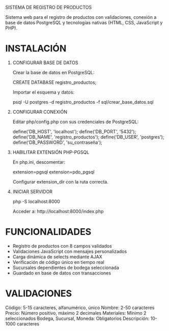 SISTEMA DE REGISTRO DE PRODUCTOS

Sistema web para el registro de productos con validaciones, conexión a base 
de datos PostgreSQL y tecnologías nativas (HTML, CSS, JavaScript y PHP).

INSTALACIÓN
================================================================================

1. CONFIGURAR BASE DE DATOS
   
   Crear la base de datos en PostgreSQL:
   
   CREATE DATABASE registro_productos;
   
   Importar el esquema y datos:
   
   psql -U postgres -d registro_productos -f sql/crear_base_datos.sql

2. CONFIGURAR CONEXIÓN
   
   Editar php/config.php con sus credenciales de PostgreSQL:
   
   define('DB_HOST', 'localhost');
   define('DB_PORT', '5432');
   define('DB_NAME', 'registro_productos');
   define('DB_USER', 'postgres');
   define('DB_PASSWORD', 'su_contraseña');

3. HABILITAR EXTENSIÓN PHP-PGSQL
   
   En php.ini, descomentar:
   
   extension=pgsql
   extension=pdo_pgsql
   
   Configurar extension_dir con la ruta correcta.

4. INICIAR SERVIDOR
   
   php -S localhost:8000
   
   Acceder a: http://localhost:8000/index.php

FUNCIONALIDADES
================================================================================

- Registro de productos con 8 campos validados
- Validaciones JavaScript con mensajes personalizados
- Carga dinámica de selects mediante AJAX
- Verificación de código único en tiempo real
- Sucursales dependientes de bodega seleccionada
- Guardado en base de datos con transacciones

VALIDACIONES
================================================================================

Código: 5-15 caracteres, alfanumérico, único
Nombre: 2-50 caracteres
Precio: Número positivo, máximo 2 decimales
Materiales: Mínimo 2 seleccionados
Bodega, Sucursal, Moneda: Obligatorios
Descripción: 10-1000 caracteres
